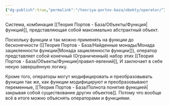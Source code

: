 ```yaml
---
{"dg-publish":true,"permalink":"/teoriya-portov-baza/obekty/operator/"}
---
```


Система, комбинация [[Теория Портов - База/Объекты/Функция\|функций]], представляющая собой максимально абстрактный объект.

Поскольку функции и так можно применять на функции до бесконечности ([[Теория Портов - База/Найденные монады/Монада зацикленности функции\|Монада зацикленности функции]]), оператор представляет собой конечный (Ограниченный) набор этих [[Теория Портов - База/Объекты/Функция\|правил-явлений]],
И заключает в себе некую завершённую логику.

Кроме того, операторы могут модифицировать и преобразовывать функции так же, как функции модифицируют и преобразовывают переменные, [[Теория Портов - База/Полнота понятия функцией\|закрывая собой существование других объектов]]. Потому что вообще всё в итоге можно объяснять операторами и функциями.
